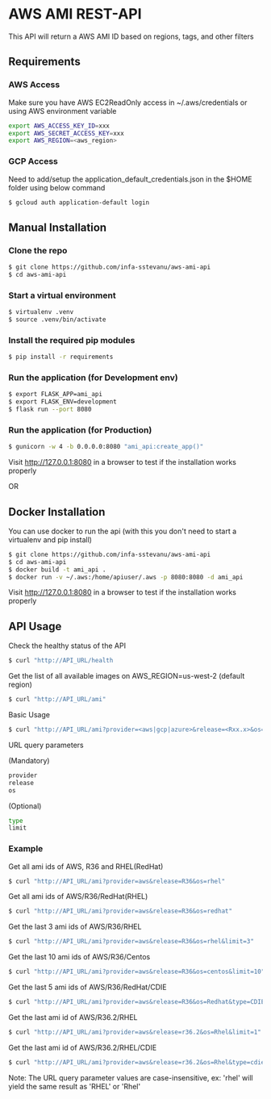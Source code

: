 # AWS AMI REST-API

This API will return a AWS AMI ID based on regions, tags, and other filters

## Requirements

### AWS Access
Make sure you have AWS EC2ReadOnly access in ~/.aws/credentials
or using AWS environment variable

```bash
export AWS_ACCESS_KEY_ID=xxx
export AWS_SECRET_ACCESS_KEY=xxx
export AWS_REGION=<aws_region>
```

### GCP Access
Need to add/setup the application_default_credentials.json in the $HOME folder using below command
```bash
$ gcloud auth application-default login
```

## Manual Installation

### Clone the repo

```bash
$ git clone https://github.com/infa-sstevanu/aws-ami-api
$ cd aws-ami-api
```

### Start a virtual environment

```bash
$ virtualenv .venv
$ source .venv/bin/activate
```

### Install the required pip modules

```bash
$ pip install -r requirements
```

### Run the application (for Development env)

```bash
$ export FLASK_APP=ami_api
$ export FLASK_ENV=development
$ flask run --port 8080
```

### Run the application (for Production)

```bash
$ gunicorn -w 4 -b 0.0.0.0:8080 "ami_api:create_app()"
```

Visit http://127.0.0.1:8080 in a browser to test if the installation works properly

OR

## Docker Installation

You can use docker to run the api (with this you don't need to start a virtualenv and pip install)

```bash
$ git clone https://github.com/infa-sstevanu/aws-ami-api
$ cd aws-ami-api
$ docker build -t ami_api .
$ docker run -v ~/.aws:/home/apiuser/.aws -p 8080:8080 -d ami_api
```

Visit http://127.0.0.1:8080 in a browser to test if the installation works properly

## API Usage

Check the healthy status of the API
```bash
$ curl "http://API_URL/health
```

Get the list of all available images on AWS_REGION=us-west-2 (default region)
```bash
$ curl "http://API_URL/ami"
```

Basic Usage
```bash
$ curl "http://API_URL/ami?provider=<aws|gcp|azure>&release=<Rxx.x>&os=<rhel|redhat|centos>&type=<infa|iics|cdie>&limit=<int>"
```

URL query parameters

(Mandatory)
```bash
provider
release
os
```

(Optional)
```bash
type
limit
```

### Example

Get all ami ids of AWS, R36 and RHEL(RedHat)
```bash
$ curl "http://API_URL/ami?provider=aws&release=R36&os=rhel"
```

Get all ami ids of AWS/R36/RedHat(RHEL)
```bash
$ curl "http://API_URL/ami?provider=aws&release=R36&os=redhat"
```

Get the last 3 ami ids of AWS/R36/RHEL
```bash
$ curl "http://API_URL/ami?provider=aws&release=R36&os=rhel&limit=3"
```

Get the last 10 ami ids of AWS/R36/Centos
```bash
$ curl "http://API_URL/ami?provider=aws&release=R36&os=centos&limit=10"
```

Get the last 5 ami ids of AWS/R36/RedHat/CDIE
```bash
$ curl "http://API_URL/ami?provider=aws&release=R36&os=Redhat&type=CDIE&limit=5"
```

Get the last ami id of AWS/R36.2/RHEL
```bash
$ curl "http://API_URL/ami?provider=aws&release=r36.2&os=Rhel&limit=1"
```

Get the last ami id of AWS/R36.2/RHEL/CDIE
```bash
$ curl "http://API_URL/ami?provider=aws&release=r36.2&os=Rhel&type=cdie&limit=1"
```

Note: The URL query parameter values are case-insensitive, ex: 'rhel' will yield the same result as 'RHEL' or 'Rhel'
